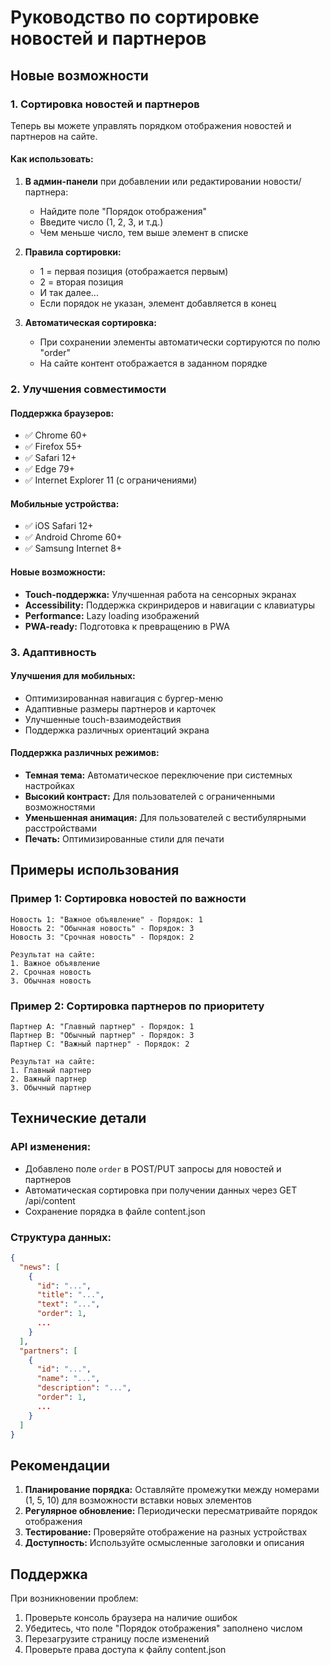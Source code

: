 # Руководство по сортировке новостей и партнеров

## Новые возможности

### 1. Сортировка новостей и партнеров

Теперь вы можете управлять порядком отображения новостей и партнеров на сайте.

#### Как использовать:

1. **В админ-панели** при добавлении или редактировании новости/партнера:
   - Найдите поле "Порядок отображения"
   - Введите число (1, 2, 3, и т.д.)
   - Чем меньше число, тем выше элемент в списке

2. **Правила сортировки:**
   - 1 = первая позиция (отображается первым)
   - 2 = вторая позиция
   - И так далее...
   - Если порядок не указан, элемент добавляется в конец

3. **Автоматическая сортировка:**
   - При сохранении элементы автоматически сортируются по полю "order"
   - На сайте контент отображается в заданном порядке

### 2. Улучшения совместимости

#### Поддержка браузеров:
- ✅ Chrome 60+
- ✅ Firefox 55+
- ✅ Safari 12+
- ✅ Edge 79+
- ✅ Internet Explorer 11 (с ограничениями)

#### Мобильные устройства:
- ✅ iOS Safari 12+
- ✅ Android Chrome 60+
- ✅ Samsung Internet 8+

#### Новые возможности:
- **Touch-поддержка:** Улучшенная работа на сенсорных экранах
- **Accessibility:** Поддержка скринридеров и навигации с клавиатуры
- **Performance:** Lazy loading изображений
- **PWA-ready:** Подготовка к превращению в PWA

### 3. Адаптивность

#### Улучшения для мобильных:
- Оптимизированная навигация с бургер-меню
- Адаптивные размеры партнеров и карточек
- Улучшенные touch-взаимодействия
- Поддержка различных ориентаций экрана

#### Поддержка различных режимов:
- **Темная тема:** Автоматическое переключение при системных настройках
- **Высокий контраст:** Для пользователей с ограниченными возможностями
- **Уменьшенная анимация:** Для пользователей с вестибулярными расстройствами
- **Печать:** Оптимизированные стили для печати

## Примеры использования

### Пример 1: Сортировка новостей по важности
```
Новость 1: "Важное объявление" - Порядок: 1
Новость 2: "Обычная новость" - Порядок: 3  
Новость 3: "Срочная новость" - Порядок: 2

Результат на сайте:
1. Важное объявление
2. Срочная новость  
3. Обычная новость
```

### Пример 2: Сортировка партнеров по приоритету
```
Партнер A: "Главный партнер" - Порядок: 1
Партнер B: "Обычный партнер" - Порядок: 3
Партнер C: "Важный партнер" - Порядок: 2

Результат на сайте:
1. Главный партнер
2. Важный партнер
3. Обычный партнер
```

## Технические детали

### API изменения:
- Добавлено поле `order` в POST/PUT запросы для новостей и партнеров
- Автоматическая сортировка при получении данных через GET /api/content
- Сохранение порядка в файле content.json

### Структура данных:
```json
{
  "news": [
    {
      "id": "...",
      "title": "...",
      "text": "...",
      "order": 1,
      ...
    }
  ],
  "partners": [
    {
      "id": "...",
      "name": "...",
      "description": "...",
      "order": 1,
      ...
    }
  ]
}
```

## Рекомендации

1. **Планирование порядка:** Оставляйте промежутки между номерами (1, 5, 10) для возможности вставки новых элементов
2. **Регулярное обновление:** Периодически пересматривайте порядок отображения
3. **Тестирование:** Проверяйте отображение на разных устройствах
4. **Доступность:** Используйте осмысленные заголовки и описания

## Поддержка

При возникновении проблем:
1. Проверьте консоль браузера на наличие ошибок
2. Убедитесь, что поле "Порядок отображения" заполнено числом
3. Перезагрузите страницу после изменений
4. Проверьте права доступа к файлу content.json